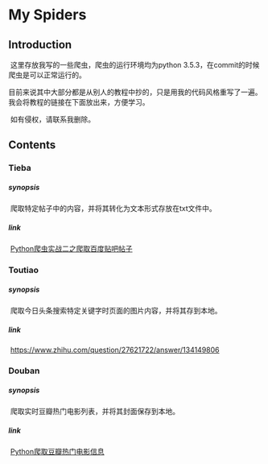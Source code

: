 # My Spiders

## Introduction

​	这里存放我写的一些爬虫，爬虫的运行环境均为python 3.5.3，在commit的时候爬虫是可以正常运行的。

​	目前来说其中大部分都是从别人的教程中抄的，只是用我的代码风格重写了一遍。我会将教程的链接在下面放出来，方便学习。

​	如有侵权，请联系我删除。

## Contents

### Tieba

##### synopsis

​	爬取特定帖子中的内容，并将其转化为文本形式存放在txt文件中。

##### link

​	[Python爬虫实战二之爬取百度贴吧帖子](http://cuiqingcai.com/993.html)

### Toutiao

##### synopsis

​	爬取今日头条搜索特定关键字时页面的图片内容，并将其存到本地。

##### link

​	https://www.zhihu.com/question/27621722/answer/134149806

### Douban

##### synopsis

​	爬取实时豆瓣热门电影列表，并将其封面保存到本地。

##### link

​	[Python爬取豆瓣热门电影信息](https://zhuanlan.zhihu.com/p/23978193)

